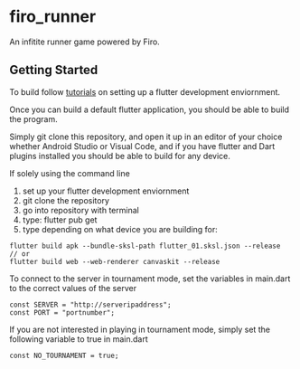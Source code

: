 # firo_runner

An infitite runner game powered by Firo.

## Getting Started

To build follow [tutorials](https://youtu.be/x0uinJvhNxI?t=1114) on setting up a flutter development enviornment.

Once you can build a default flutter application, you should be able to build the program.

Simply git clone this repository, and open it up in an editor of your choice whether Android Studio or Visual Code, and if you have flutter and Dart plugins installed you should be able to build for any device.

If solely using the command line
1) set up your flutter development enviornment
2) git clone the repository
3) go into repository with terminal
4) type: flutter pub get
5) type depending on what device you are building for:
```
flutter build apk --bundle-sksl-path flutter_01.sksl.json --release
// or
flutter build web --web-renderer canvaskit --release
```

To connect to the server in tournament mode, set the variables in main.dart to the correct values of the server
```
const SERVER = "http://serveripaddress";
const PORT = "portnumber";
```

If you are not interested in playing in tournament mode, simply set the following variable to true in main.dart
```
const NO_TOURNAMENT = true;
```